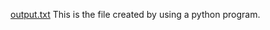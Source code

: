 [output.txt](https://github.com/user-attachments/files/16495668/output.txt)
This is the file created by using a python program.
